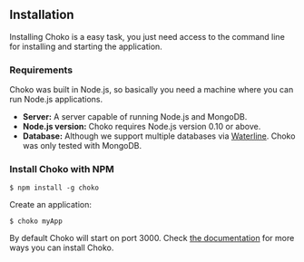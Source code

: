 ## Installation

Installing Choko is a easy task, you just need access to the command line for installing and starting the application.

### Requirements

Choko was built in Node.js, so basically you need a machine where you can run Node.js applications.

 - **Server:** A server capable of running Node.js and MongoDB.
 - **Node.js version:** Choko requires Node.js version 0.10 or above.
 - **Database:** Although we support multiple databases via [Waterline](https://github.com/balderdashy/waterline). Choko was only tested with MongoDB.

### Install Choko with NPM

    $ npm install -g choko

Create an application:

    $ choko myApp

By default Choko will start on port 3000. Check [the documentation](/documentation/installation) for more ways you can install Choko.
